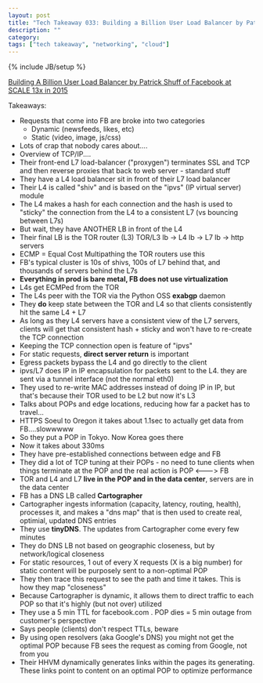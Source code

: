 ```yaml
---
layout: post
title: "Tech Takeaway 033: Building a Billion User Load Balancer by Patrick Shuff"
description: ""
category: 
tags: ["tech takeaway", "networking", "cloud"]
---
```

{% include JB/setup %}

[Building A Billion User Load Balancer by Patrick Shuff of Facebook at SCALE 13x in 2015](https://www.youtube.com/watch?v=MKgJeqF1DHw)

Takeaways:

* Requests that come into FB are broke into two categories
	* Dynamic (newsfeeds, likes, etc)
	* Static (video, image, js/css)
* Lots of crap that nobody cares about....
* Overview of TCP/IP....
* Their front-end L7 load-balancer ("proxygen") terminates SSL and TCP and then reverse proxies that back to web server - standard stuff
* They have a L4 load balancer sit in front of their L7 load balancer
* Their L4 is called "shiv" and is based on the "ipvs" (IP virtual server) module
* The L4 makes a hash for each connection and the hash is used to "sticky" the connection from the L4 to a consistent L7 (vs bouncing between L7s)
* But wait, they have ANOTHER LB in front of the L4
* Their final LB is the TOR router (L3)    TOR/L3 lb -> L4 lb -> L7 lb -> http servers
* ECMP = Equal Cost Multipathing   the TOR routers use this
* FB's typical cluster is 10s of shivs, 100s of L7 behind that, and thousands of servers behind the L7s
* **Everything in prod is bare metal, FB does not use virtualization**
* L4s get ECMPed from the TOR
* The L4s peer with the TOR via the Python OSS **exabgp** daemon
* They **do** keep state between the TOR and L4 so that clients consistently hit the same L4 + L7
* As long as they L4 servers have a consistent view of the L7 servers, clients will get that consistent hash + sticky and won't have to re-create the TCP connection
* Keeping the TCP connection open is feature of "ipvs"
* For static requests, **direct server return** is important
* Egress packets bypass the L4 and go directly to the client
* ipvs/L7 does IP in IP encapsulation for packets sent to the L4. they are sent via a tunnel interface (not the normal eth0)
* They used to re-write MAC addresses instead of doing IP in IP, but that's because their TOR used to be L2 but now it's L3
* Talks about POPs and edge locations, reducing how far a packet has to travel...
* HTTPS Soeul to Oregon it takes about 1.1sec to actually get data from FB....slowwwww
* So they put a POP in Tokyo.  Now Korea goes there
* Now it takes about 330ms
* They have pre-established connections between edge and FB
* They did a lot of TCP tuning at their POPs - no need to tune clients when things terminate at the POP and the real action is POP <---> FB
* TOR and L4 and L7 **live in the POP and in the data center**, servers are in the data center
* FB has a DNS LB called **Cartographer**
* Cartographer ingests information (capacity, latency, routing, health), processes it, and makes a "dns map" that is then used to create real, optimial, updated DNS entries
* They use **tinyDNS**.  The updates from Cartographer come every few minutes
* They do DNS LB not based on geographic closeness, but by network/logical closeness
* For static resources, 1 out of every X requests (X is a big number) for static content will be purposely sent to a non-optimal POP
* They then trace this request to see the path and time it takes.  This is how they map "closeness"
* Because Cartographer is dynamic, it allows them to direct traffic to each POP so that it's highly (but not over) utilized
* They use a 5 min TTL for facebook.com .  POP dies = 5 min outage from customer's perspective
* Says people (clients) don't respect TTLs, beware
* By using open resolvers (aka Google's DNS) you might not get the optimal POP because FB sees the request as coming from Google, not from you
* Their HHVM dynamically generates links within the pages its generating.  These links point to content on an optimal POP to optimize performance